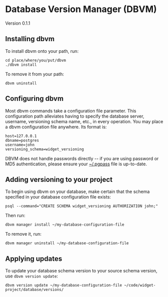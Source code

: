 # Database Version Manager (DBVM)
Version 0.1.1

## Installing dbvm

To install dbvm onto your path, run:

```
cd place/where/you/put/dbvm
./dbvm install
```

To remove it from your path:

```
dbvm uninstall
```

## Configuring dbvm

Most dbvm commands take a configuration file parameter. This configuration path alleviates having to specify the database server, username, versioning schema name, etc., in every operation. You may place a dbvm configuration file anywhere. Its format is:

```
host=127.0.0.1
dbname=postgres
username=john
versioning_schema=widget_versioning
```

DBVM does not handle passwords directly -- if you are using password or MD5 authentication, please ensure your [~/.pgpass](http://www.postgresql.org/docs/current/static/libpq-pgpass.html) file is up-to-date.

## Adding versioning to your project

To begin using dbvm on your database, make certain that the schema specified in your database configuration file exists:

```
psql --command="CREATE SCHEMA widget_versioning AUTHORIZATION john;"
```

Then run:

```
dbvm manager install ~/my-database-configuration-file
```

To remove it, run:

```
dbvm manager uninstall ~/my-database-configuration-file
```

## Applying updates

To update your database schema version to your source schema version, use `dbvm version update`:

```
dbvm version update ~/my-database-configuration-file ~/code/widget-project/database/versions/
```

